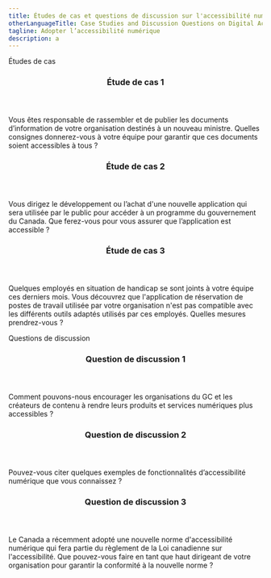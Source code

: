 ```yaml
---
title: Études de cas et questions de discussion sur l'accessibilité numérique
otherLanguageTitle: Case Studies and Discussion Questions on Digital Accessibility
tagline: Adopter l’accessibilité numérique
description: a
---
```

Études de cas

<div
class="row wb-eqht-grd mrgn-tp-md pb-4"> <div
class="col-xs-12 col-md-6 mrgn-tp-md mrgn-bttm-md"> <section
class="panel panel-default"> <header
class="panel-heading"> <h3 id="case1"
class="panel-title">Étude de cas 1</h3> </header>
<div class="panel-body"> <p>Vous êtes responsable de
rassembler et de publier les documents d’information de votre organisation
destinés à un nouveau ministre. Quelles consignes donnerez-vous à votre équipe
pour garantir que ces documents soient accessibles à tous&nbsp;?</p>
</div> </section> </div>

<div
class="col-xs-12 col-md-6 mrgn-tp-md mrgn-bttm-md"> <section
class="panel panel-default"> <header
class="panel-heading"> <h3 id="case2"
class="panel-title">Étude de cas 2</h3> </header>
<div class="panel-body"> <p>Vous dirigez le développement
ou l’achat d'une nouvelle application qui sera utilisée par le public pour
accéder à un programme du gouvernement du Canada. Que ferez-vous pour vous assurer
que l’application est accessible&nbsp;?</p> </div>
</section> </div>

<div
class="col-xs-12 col-md-6 mrgn-tp-md mrgn-bttm-md"> <section
class="panel panel-default"> <header
class="panel-heading"> <h3 id="case3"
class="panel-title">Étude de cas 3</h3> </header>
<div class="panel-body"> <p>Quelques employés en
situation de handicap se sont joints à votre équipe ces derniers mois. Vous
découvrez que l'application de réservation de postes de travail utilisée par
votre organisation n'est pas compatible avec les différents outils adaptés
utilisés par ces employés. Quelles mesures prendrez-vous ?</p>
</div> </section> </div> </div>

Questions de
discussion

<div
class="row wb-eqht-grd mrgn-tp-md pb-4"> <div
class="col-xs-12 col-md-6 mrgn-tp-md mrgn-bttm-md"> <section
class="panel panel-default"> <header
class="panel-heading"> <h3 id="question1"
class="panel-title">Question de discussion 1</h3>
</header> <div class="panel-body"> <p>Comment
pouvons-nous encourager les organisations du GC et les créateurs de contenu à
rendre leurs produits et services numériques plus accessibles ?</p>
</div> </section> </div>

<div
class="col-xs-12 col-md-6 mrgn-tp-md mrgn-bttm-md"> <section
class="panel panel-default"> <header
class="panel-heading"> <h3 id="question2"
class="panel-title">Question de discussion 2</h3>
</header> <div class="panel-body"> <p>Pouvez-vous
citer quelques exemples de fonctionnalités d’accessibilité numérique que vous
connaissez&nbsp;?</p> </div> </section> </div>

<div
class="col-xs-12 col-md-6 mrgn-tp-md mrgn-bttm-md"> <section
class="panel panel-default"> <header
class="panel-heading"> <h3 id="question3"
class="panel-title">Question de discussion 3</h3>
</header> <div class="panel-body"> <p>Le Canada a
récemment adopté une nouvelle norme d'accessibilité numérique qui fera partie
du règlement de la Loi canadienne sur l'accessibilité. Que pouvez-vous faire en
tant que haut dirigeant de votre organisation pour garantir la conformité à la
nouvelle norme&nbsp;?</p> </div> </section> </div>
</div>

